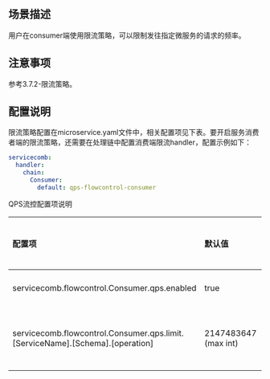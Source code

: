 ## 场景描述

用户在consumer端使用限流策略，可以限制发往指定微服务的请求的频率。

## 注意事项

参考3.7.2-限流策略。

## 配置说明

限流策略配置在microservice.yaml文件中，相关配置项见下表。要开启服务消费者端的限流策略，还需要在处理链中配置消费端限流handler，配置示例如下：

```yaml
servicecomb:
  handler:
    chain:
      Consumer:
        default: qps-flowcontrol-consumer
```

QPS流控配置项说明

| 配置项 | 默认值 | 取值范围 | 是否必选 | 含义 | 注意 |
| :--- | :--- | :--- | :--- | :--- | :--- |
| servicecomb.flowcontrol.Consumer.qps.enabled | true | Boolean | 否 | 是否启用Consumer流控 | - |
| servicecomb.flowcontrol.Consumer.qps.limit.\[ServiceName\].\[Schema\].\[operation\] | 2147483647  \(max int\) | \(0,2147483647\]，整形 | 否 | 每秒钟允许的请求数 | 支持microservice、schema、operation三个级别的配置 |



